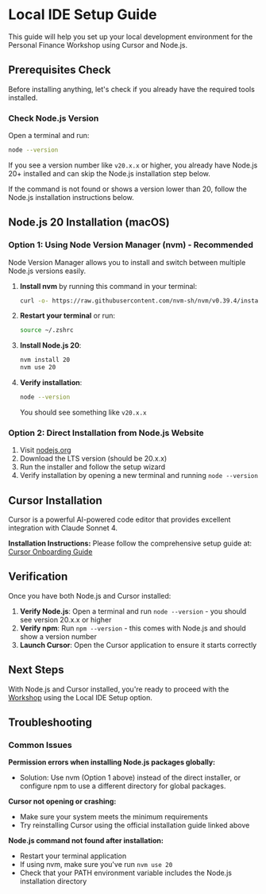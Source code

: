# Local IDE Setup Guide

This guide will help you set up your local development environment for the Personal Finance Workshop using Cursor and Node.js.

## Prerequisites Check

Before installing anything, let's check if you already have the required tools installed.

### Check Node.js Version

Open a terminal and run:
```bash
node --version
```

If you see a version number like `v20.x.x` or higher, you already have Node.js 20+ installed and can skip the Node.js installation step below.

If the command is not found or shows a version lower than 20, follow the Node.js installation instructions below.

## Node.js 20 Installation (macOS)

### Option 1: Using Node Version Manager (nvm) - Recommended

Node Version Manager allows you to install and switch between multiple Node.js versions easily.

1. **Install nvm** by running this command in your terminal:
   ```bash
   curl -o- https://raw.githubusercontent.com/nvm-sh/nvm/v0.39.4/install.sh | bash
   ```

2. **Restart your terminal** or run:
   ```bash
   source ~/.zshrc
   ```

3. **Install Node.js 20**:
   ```bash
   nvm install 20
   nvm use 20
   ```

4. **Verify installation**:
   ```bash
   node --version
   ```
   You should see something like `v20.x.x`

### Option 2: Direct Installation from Node.js Website

1. Visit [nodejs.org](https://nodejs.org/)
2. Download the LTS version (should be 20.x.x)
3. Run the installer and follow the setup wizard
4. Verify installation by opening a new terminal and running `node --version`

## Cursor Installation

Cursor is a powerful AI-powered code editor that provides excellent integration with Claude Sonnet 4.

**Installation Instructions:** Please follow the comprehensive setup guide at:
[Cursor Onboarding Guide](https://devportal.intuit.com/app/dp/capability/CAP-2127/capabilityDocs/main/docs/reference/cursor/onboarding_guide.md)

## Verification

Once you have both Node.js and Cursor installed:

1. **Verify Node.js**: Open a terminal and run `node --version` - you should see version 20.x.x or higher
2. **Verify npm**: Run `npm --version` - this comes with Node.js and should show a version number
3. **Launch Cursor**: Open the Cursor application to ensure it starts correctly

## Next Steps

With Node.js and Cursor installed, you're ready to proceed with the [Workshop](./workshop.md) using the Local IDE Setup option.

## Troubleshooting

### Common Issues

**Permission errors when installing Node.js packages globally:**
- Solution: Use nvm (Option 1 above) instead of the direct installer, or configure npm to use a different directory for global packages.

**Cursor not opening or crashing:**
- Make sure your system meets the minimum requirements
- Try reinstalling Cursor using the official installation guide linked above

**Node.js command not found after installation:**
- Restart your terminal application
- If using nvm, make sure you've run `nvm use 20`
- Check that your PATH environment variable includes the Node.js installation directory
